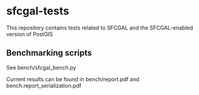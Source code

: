 sfcgal-tests
============

This repository contains tests related to SFCGAL and the SFCGAL-enabled version of PostGIS

Benchmarking scripts
--------------------

See bench/sfcgal_bench.py

Current results can be found in bench/report.pdf and bench.report_serialization.pdf
